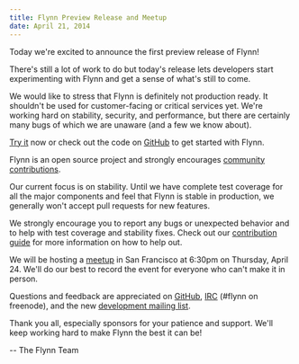 ```yaml
---
title: Flynn Preview Release and Meetup
date: April 21, 2014
---
```


Today we're excited to announce the first preview release of Flynn!

There's still a lot of work to do but today's release lets developers start experimenting with Flynn and get a sense of what's still to come.

We would like to stress that Flynn is definitely not production ready. It shouldn't be used for customer-facing or critical services yet. We're working hard on stability, security, and performance, but there are certainly many bugs of which we are unaware (and a few we know about).

[Try it](https://dashboard.flynn.io) now or check out the code on [GitHub](https://github.com/flynn/flynn) to get started with Flynn.

Flynn is an open source project and strongly encourages [community contributions](https://flynn.io/docs/contributing).

Our current focus is on stability. Until we have complete test coverage for all the major components and feel that Flynn is stable in production, we generally won't accept pull requests for new features.

We strongly encourage you to report any bugs or unexpected behavior and to help with test coverage and stability fixes. Check out our [contribution guide](https://flynn.io/docs/contributing) for more information on how to help out.

We will be hosting a [meetup](http://flynn-april-sf.eventbrite.com/) in San Francisco at 6:30pm on Thursday, April 24. We'll do our best to record the event for everyone who can't make it in person.

Questions and feedback are appreciated on [GitHub](https://github.com/flynn/flynn/issues), [IRC](irc://irc.freenode.net/flynn) (#flynn on freenode), and the new [development mailing list](mailto:flynn@librelist.com).

Thank you all, especially sponsors for your patience and support. We'll keep working hard to make Flynn the best it can be!

-- The Flynn Team
